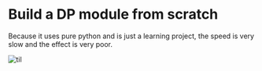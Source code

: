 # Build a DP module from scratch
  Because it uses pure python and is just a learning project, the speed is very slow and the effect is very poor.

![til](https://github.com/OuYangMinOa/Dnn-from-scratch/blob/main/example.gif)

